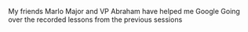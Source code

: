 My friends Marlo Major and VP Abraham have helped me
Google
Going over the recorded lessons from the previous sessions
